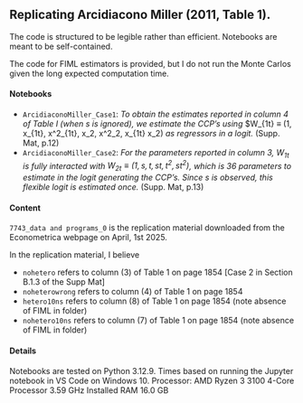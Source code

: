 ## Replicating Arcidiacono Miller (2011, Table 1). 

The code is structured to be legible rather than efficient. Notebooks are meant to be self-contained. 

The code for FIML estimators is provided, but I do not run the Monte Carlos given the long expected computation time. 

#### Notebooks
- ```ArcidiaconoMiller_Case1```: _To obtain the estimates reported in column 4 of Table I (when s is ignored), we estimate the CCP’s using_ $W_{1t} ≡ (1, x_{1t}, x^2_{1t}, x_2, x^2_2, x_{1t} x_2) _as regressors in a logit._ (Supp. Mat, p.12)
- ```ArcidiaconoMiller_Case2```: _For the parameters reported in column 3, $W_{1t}$ is fully interacted with $W_{2t} ≡ (1, s, t, st, t^2, st^2)$, which is 36 parameters to estimate in the logit generating the CCP’s. Since s is observed, this flexible logit is estimated once._ (Supp. Mat, p.13)

#### Content 
```7743_data and programs_0``` is the replication material downloaded from the Econometrica webpage on April, 1st 2025.

In the replication material, I believe
- ```nohetero``` refers to column (3) of Table 1 on page 1854 [Case 2 in Section B.1.3 of the Supp Mat]
- ```noheterowrong``` refers to column (4) of Table 1 on page 1854
- ```hetero10ns``` refers to column (8) of Table 1 on page 1854 (note absence of FIML in folder)
- ```nohetero10ns``` refers to column (7) of Table 1 on page 1854 (note absence of FIML in folder)

#### Details 
Notebooks are tested on Python 3.12.9. Times based on running the Jupyter notebook in VS Code on Windows 10. 
Processor: AMD Ryzen 3 3100 4-Core Processor 3.59 GHz
Installed RAM	16.0 GB